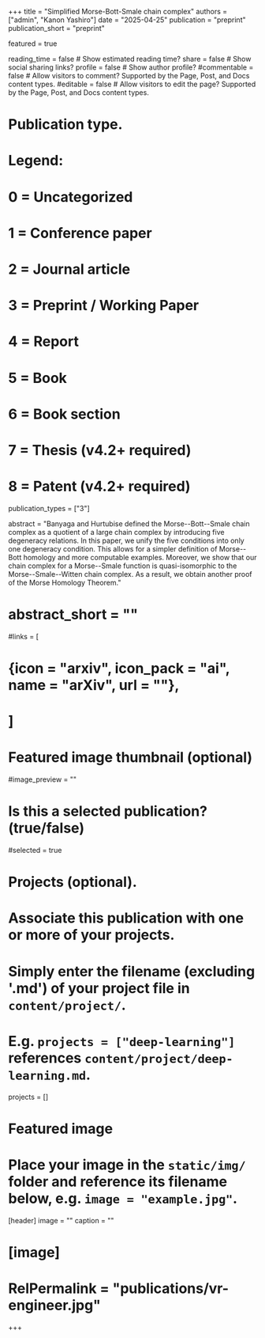 +++
title = "Simplified Morse-Bott-Smale chain complex"
authors = ["admin", "Kanon Yashiro"]
date = "2025-04-25"
publication = "preprint"
publication_short = "preprint"

featured = true

reading_time = false  # Show estimated reading time?
share = false  # Show social sharing links?
profile = false  # Show author profile?
#commentable = false  # Allow visitors to comment? Supported by the Page, Post, and Docs content types.
#editable = false  # Allow visitors to edit the page? Supported by the Page, Post, and Docs content types.

# Publication type.
# Legend:
# 0 = Uncategorized
# 1 = Conference paper
# 2 = Journal article
# 3 = Preprint / Working Paper
# 4 = Report
# 5 = Book
# 6 = Book section
# 7 = Thesis (v4.2+ required)
# 8 = Patent (v4.2+ required)
publication_types = ["3"]

abstract = "Banyaga and Hurtubise defined the Morse--Bott--Smale chain complex as a quotient of a large chain complex by introducing five degeneracy relations. In this paper, we unify the five conditions into only one degeneracy condition. This allows for a simpler definition of Morse--Bott homology and more computable examples. Moreover, we show that our chain complex for a Morse--Smale function is quasi-isomorphic to the Morse--Smale--Witten chain complex. As a result, we obtain another proof of the Morse Homology Theorem."
# abstract_short = ""

#links = [
#  {icon = "arxiv", icon_pack = "ai", name = "arXiv", url = ""},
#  ]

# Featured image thumbnail (optional)
#image_preview = ""

# Is this a selected publication? (true/false)
#selected = true

# Projects (optional).
#   Associate this publication with one or more of your projects.
#   Simply enter the filename (excluding '.md') of your project file in `content/project/`.
#   E.g. `projects = ["deep-learning"]` references `content/project/deep-learning.md`.
projects = []

# Featured image
# Place your image in the `static/img/` folder and reference its filename below, e.g. `image = "example.jpg"`.
[header]
image = ""
caption = ""

# [image]
# RelPermalink = "publications/vr-engineer.jpg"
+++
